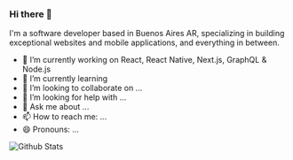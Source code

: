 ### Hi there 👋

I'm a software developer based in Buenos Aires AR, specializing in building exceptional websites and mobile applications, and everything in between.

- 🔭 I’m currently working on React, React Native, Next.js, GraphQL & Node.js
- 🌱 I’m currently learning 
- 👯 I’m looking to collaborate on ...
- 🤔 I’m looking for help with ...
- 💬 Ask me about ...
- 📫 How to reach me: ...
- 😄 Pronouns: ...

![Github Stats](https://github-readme-stats.vercel.app/api?username=jrgarciadev&show_icons=true&hide_border=true&title_color=f4f4f4&icon_color=00d8fd&bg_color=0A1A2F&text_color=a3a8c3)
